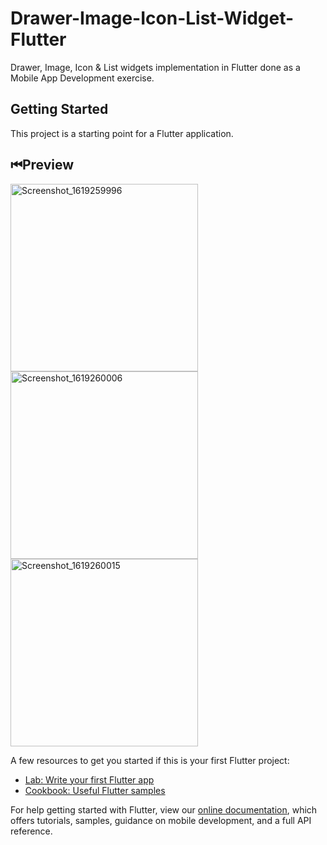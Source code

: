 # Drawer-Image-Icon-List-Widget-Flutter
Drawer, Image, Icon &amp; List widgets implementation in Flutter done as a Mobile App Development exercise.

## Getting Started

This project is a starting point for a Flutter application.

## ⏮Preview
<img src="https://user-images.githubusercontent.com/55204040/115955699-9ce1c180-a511-11eb-88b0-513040288b4b.png" alt="Screenshot_1619259996" width=300px></img>
<img src="https://user-images.githubusercontent.com/55204040/115955711-af5bfb00-a511-11eb-948a-1eaf4294ebe3.png" alt="Screenshot_1619260006" width=300px></img>
<img src="https://user-images.githubusercontent.com/55204040/115955714-b4b94580-a511-11eb-89db-63d0bd46f215.png" alt="Screenshot_1619260015" width=300px></img>

A few resources to get you started if this is your first Flutter project:

- [Lab: Write your first Flutter app](https://flutter.dev/docs/get-started/codelab)
- [Cookbook: Useful Flutter samples](https://flutter.dev/docs/cookbook)

For help getting started with Flutter, view our
[online documentation](https://flutter.dev/docs), which offers tutorials,
samples, guidance on mobile development, and a full API reference.

